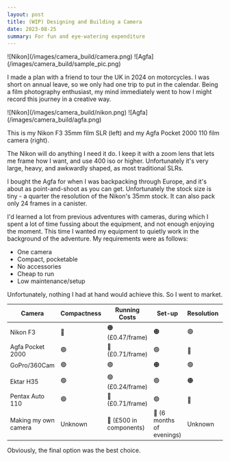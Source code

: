 ```yaml
---
layout: post
title: (WIP) Designing and Building a Camera
date: 2023-08-25
summary: For fun and eye-watering expenditure
---
```


<div class="image-grid" markdown="1">
  ![Nikon](/images/camera_build/camera.png)
  ![Agfa](/images/camera_build/sample_pic.png)
</div>


I made a plan with a friend to tour the UK in 2024 on motorcycles. I was short on annual leave, so we only had one trip to put in the calendar. Being a film photography enthusiast, my mind immediately went to how I might record this journey in a creative way.

<div class="image-grid" markdown="1">
  ![Nikon](/images/camera_build/nikon.png)
  ![Agfa](/images/camera_build/agfa.png)
</div>

This is my Nikon F3 35mm film SLR (left) and my Agfa Pocket 2000 110 film camera (right).

The Nikon will do anything I need it do. I keep it with a zoom lens that lets me frame how I want, and use 400 iso or higher. Unfortunately it's very large, heavy, and awkwardly shaped, as most traditional SLRs.

I bought the Agfa for when I was backpacking through Europe, and it's about as point-and-shoot as you can get. Unfortunately the stock size is tiny - a quarter the resolution of the Nikon's 35mm stock. It can also pack only 24 frames in a canister.

I'd learned a lot from previous adventures with cameras, during which I spent a lot of time fussing about the equipment, and not enough enjoying the moment. This time I wanted my equipment to quietly work in the background of the adventure. My requirements were as follows:
- One camera
- Compact, pocketable
- No accessories
- Cheap to run
- Low maintenance/setup

Unfortunately, nothing I had at hand would achieve this. So I went to market.

| Camera             | Compactness | Running Costs   | Set-up | Resolution | Cool Factor |
|--------------------|-------------|-----------------|--------|------------|-------------|
| Nikon F3           | 🔴          | 🟠 (£0.47/frame) | 🟠     | 🟢         | 🟢          |
| Agfa Pocket 2000   | 🟢          | 🔴 (£0.71/frame) | 🟢     | 🔴         | 🟢          |
| GoPro/360Cam       | 🟢          | 🟢               | 🟠     | 🟢         | 🔴          |
| Ektar H35           | 🟢          | 🟢 (£0.24/frame) | 🟢     | 🟠         | 🟠          |
| Pentax Auto 110    | 🟢          | 🔴 (£0.71/frame) | 🟢     | 🔴         | 🟢          |
| Making my own camera| Unknown          | 🔴 (£500 in components) |   🔴 (6 months of evenings)  |    Unknown       | ♾️          |


Obviously, the final option was the best choice.